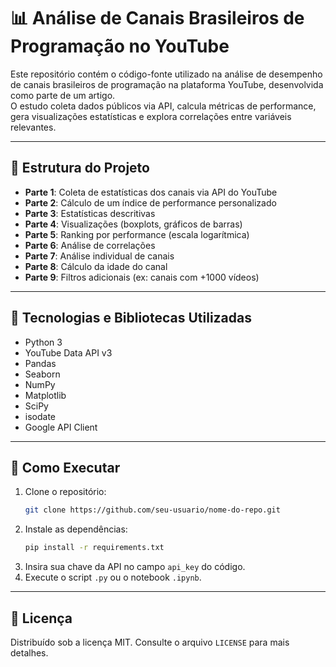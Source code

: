 # 📊 Análise de Canais Brasileiros de Programação no YouTube

Este repositório contém o código-fonte utilizado na análise de desempenho de canais brasileiros de programação na plataforma YouTube, desenvolvida como parte de um artigo.  
O estudo coleta dados públicos via API, calcula métricas de performance, gera visualizações estatísticas e explora correlações entre variáveis relevantes.

---

## 📁 Estrutura do Projeto

- **Parte 1**: Coleta de estatísticas dos canais via API do YouTube  
- **Parte 2**: Cálculo de um índice de performance personalizado  
- **Parte 3**: Estatísticas descritivas  
- **Parte 4**: Visualizações (boxplots, gráficos de barras)  
- **Parte 5**: Ranking por performance (escala logarítmica)  
- **Parte 6**: Análise de correlações  
- **Parte 7**: Análise individual de canais  
- **Parte 8**: Cálculo da idade do canal  
- **Parte 9**: Filtros adicionais (ex: canais com +1000 vídeos)

---

## 🧰 Tecnologias e Bibliotecas Utilizadas

- Python 3
- YouTube Data API v3
- Pandas
- Seaborn
- NumPy
- Matplotlib
- SciPy
- isodate
- Google API Client

---

## 🚀 Como Executar

1. Clone o repositório:
   ```bash
   git clone https://github.com/seu-usuario/nome-do-repo.git
   ```
2. Instale as dependências:
   ```bash
   pip install -r requirements.txt
   ```
3. Insira sua chave da API no campo `api_key` do código.
4. Execute o script `.py` ou o notebook `.ipynb`.

---

## 📄 Licença

Distribuído sob a licença MIT. Consulte o arquivo `LICENSE` para mais detalhes.
